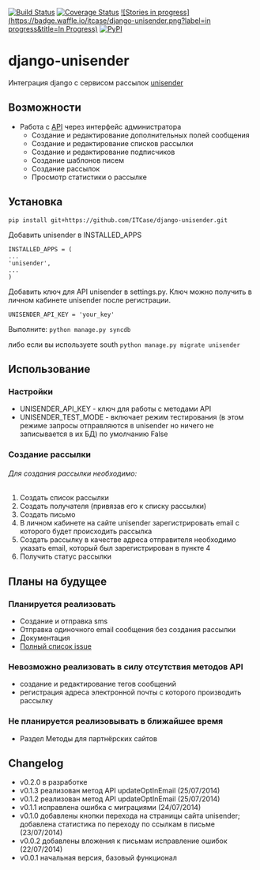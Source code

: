 [![Build Status](https://travis-ci.org/ITCase/django-unisender.svg?branch=master)](https://travis-ci.org/ITCase/django-unisender)
[![Coverage Status](https://coveralls.io/repos/ITCase/django-unisender/badge.png)](https://coveralls.io/r/ITCase/django-unisender)
[![Stories in progress](https://badge.waffle.io/itcase/django-unisender.png?label=in progress&title=In Progress)](https://waffle.io/itcase/django-unisender)
[![PyPI](http://img.shields.io/pypi/dm/django-unisender.svg)](https://pypi.python.org/pypi/django-unisender)

django-unisender
================

Интеграция django с сервисом рассылок [unisender](http://www.unisender.com)

## Возможности
* Работа с [API](http://www.unisender.com/ru/features/integration-api/) через интерфейс администратора
  * Создание и редактирование дополнительных полей сообщения
  * Создание и редактирование списков рассылки
  * Создание и редактирование подписчиков
  * Создание шаблонов писем
  * Создание рассылок
  * Просмотр статистики о рассылке

## Установка

```
pip install git+https://github.com/ITCase/django-unisender.git
```

Добавить unisender в INSTALLED_APPS
```
INSTALLED_APPS = (
...
'unisender',
...
)
```

Добавить ключ для API unisender в settings.py. Ключ можно получить в личном кабинете unisender после регистрации.

```
UNISENDER_API_KEY = 'your_key'
```

Выполните:
```python manage.py syncdb```

либо если вы используете south
```python manage.py migrate unisender```

## Использование

### Настройки

* UNISENDER_API_KEY - ключ для работы с методами API
* UNISENDER_TEST_MODE - включает режим тестирования (в этом режиме запросы отправляются в unisender но ничего не записывается в их БД) по умолчанию False

### Cоздание рассылки

###### Для создания рассылки необходимо:
1. Создать список рассылки
2. Создать получателя (привязав его к списку рассылки)
3. Создать письмо
4. В личном кабинете на сайте unisender зарегистрировать email с которого будет происходить рассылка
5. Создать рассылку в качестве адреса отправителя необходимо указать email, который был зарегистрирован в пункте 4
6. Получить статус рассылки

## Планы на будущее
### Планируется реализовать
* Создание и отправка sms
* Отправка одиночного email сообщения без создания рассылки
* Документация
* [Полный список issue](https://github.com/ITCase/django-unisender/issues?state=open)

### Невозможно реализовать в силу отсутствия методов API
* создание и редактирование тегов сообщений
* регистрация адреса электронной почты с которого производить рассылку

### Не планируется реализовывать в ближайшее время
* Раздел Методы для партнёрских сайтов

## Changelog
* v0.2.0 в разработке
* v0.1.3 реализован метод API updateOptInEmail (25/07/2014)
* v0.1.2 реализован метод API updateOptInEmail (25/07/2014)
* v0.1.1 исправлена ошибка с миграциями (24/07/2014)
* v0.1.0 добавлены кнопки перехода на страницы сайта unisender; добавлена статистика по переходу по ссылкам в письме (23/07/2014)
* v0.0.2 добавлены вложения к письмам исправление ошибок (22/07/2014)
* v0.0.1 начальная версия, базовый функционал
